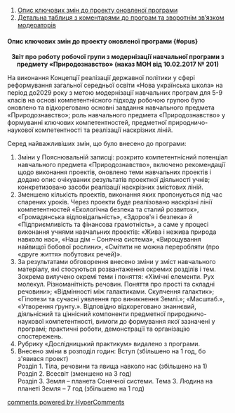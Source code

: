 <div id="hypercomments_widget" class="js-hypercomments-widget invisible"></div>

1. [Опис ключових змін до проекту оновленої програми](#opus)
2. [Детальна таблиця з коментарями до програм та зворотнім зв’язком модераторів](#table)

#### Опис ключових змін  до проекту оновленої  програми {#opus}

<p align="center"><b>Звіт про роботу робочої групи з модернізації навчальної програми з предмету «Природознавство» (наказ МОН від 10.02.2017 № 201)</b></p>

На виконання Концепції реалізації державної політики у сфері реформування загальної середньої освіти «Нова українська школа» на період до2029 року з метою модернізації навчальних програм для 5-9 класів на основі компетентнісного підходу робочою групою було оновлено та відкореговано основні завдання навчального предмета «Природознавство»; роль навчального предмета «Природознавство» у формуванні ключових компетентностей, предметної природничо-наукової компетентності та реалізації наскрізних ліній.

Серед найважливіших змін, що було внесено до програми: 
1.	Зміни у Пояснювальній записці: розкрито компетентнісний потенціал навчального предмета «Природознавство», включено рекомендації щодо виконання проектів, оновлено теми навчальних проектів і додано опис очікуваних результатів проектної діяльності учнів; конкретизовано засоби реалізації наскрізних змістових ліній.
2.	Зменшено кількість проектів, виконання яких пропонується під час спарених уроків. Через проекти буде реалізовано наскрізні лінії компетентностей «Екологічна безпека та сталий розвиток», «Громадянська відповідальність», «Здоров'я і безпека» й «Підприємливість та фінансова грамотність», а саме у процесі виконання учнями навчальних проектів: «Жива і нежива природа навколо нас», «Наш дім – Сонячна система», «Вирощування найвищої бобової рослини», «Смітити не можна переробляти (про «друге життя» побутових речей)».
3.	За результатами обговорення внесено зміни у зміст навчального матеріалу, які стосуються розвантаження окремих розділів і тем. Зокрема вилучено окремі теми і поняття: «Хімічні елементи. Рух молекул. Різноманітність речовин. Поняття про прості та складні речовини»; «Відмінності між галактиками. Скупчення галактик»; «Гіпотези та сучасні уявлення про виникнення Землі.»; «Масштаб.», «Утворення ґрунту.». Відповідно відкореговано знаннєвий, діяльнісний та ціннісний компоненти предметної природничо-наукової компетентності, вимоги до формування якої зазначені у програмі; практичні роботи, демонстрації та організацію спостережень. 
4.  Рубрику «Дослідницький практикум» видалено з програми.
5.	Внесено зміни в розподіл годин:
Вступ (збільшено на 1 год, бо з'явився проект)<br>
Розділ 1. Тіла, речовини та явища навколо нас (збільшено на 1)<br>
Розділ 2. Всесвіт (зменшено на 3 год)<br>
Розділ 3. Земля – планета Сонячної системи. Тема 3. Людина на планеті Земля – 7 год (збільшено на 1 год)

<!--

#### Детальна таблиця з коментарями до програм та зворотнім зв’язком модераторів{#table}

Для того, щоб детально ознайомитися з врахованими/неврахованими коментарями дописувачів на EdEra під час першого етапу обговорення, перейдіть за посиланням. 
<br>

<center><a href="https://drive.google.com/file/d/0B2LCoyWVMpMSZXBmV25Fak94WFk/view?usp=sharing" target="_blank"><button type="button" class="btn btn-primary" aria-haspopup="true" aria-expanded="false">Таблиця з коментарями</button></a></center>

-->

<div class="js-hypercomments-container">
    <a href="http://hypercomments.com" class="hc-link" title="comments widget">comments powered by HyperComments</a>
</div>
